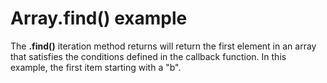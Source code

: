 # Array.find() example

The **.find()** iteration method returns will return the first element in an array that satisfies the conditions defined in the callback function. In this example, the first item starting with a "b".
